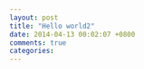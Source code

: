 ```yaml
---
layout: post
title: "Hello world2"
date: 2014-04-13 00:02:07 +0800
comments: true
categories: 
---
```


